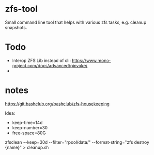 # zfs-tool
Small command line tool that helps with various zfs tasks, e.g. cleanup snapshots.


# Todo
- Interop ZFS Lib instead of cli: https://www.mono-project.com/docs/advanced/pinvoke/
- 

# notes

https://git.bashclub.org/bashclub/zfs-housekeeping

Idea:
- keep-time=14d
- keep-number=30
- free-space=80G


zfsclean --keep=30d --filter="rpool/data/" --format-string="zfs destroy {name}" > cleanup.sh